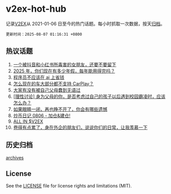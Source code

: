 # v2ex-hot-hub

 记录[V2EX](https://www.v2ex.com/)从 2021-01-06 日至今的热门话题。每小时抓取一次数据，按天[归档](archives)。

`更新时间：2025-08-07 01:16:31 +0800`

## 热议话题

1. [一个被抖音和小红书所毒害的女朋友，还要不要留下](https://www.v2ex.com/t/1150224)
1. [2025 年，你们现在有多少年假，每年能用得完吗？](https://www.v2ex.com/t/1150241)
1. [程序员不应该在 ai 上省钱](https://www.v2ex.com/t/1150361)
1. [怎么现在的车大部分都不支持 CarPlay？](https://www.v2ex.com/t/1150268)
1. [大家有没有被自己父母蠢到无语过](https://www.v2ex.com/t/1150308)
1. [[理性讨论] 身为父母的你，是否考虑过自己的孩子以后遇到校园霸凌时，应该怎么办？](https://www.v2ex.com/t/1150260)
1. [如果眼睛一闭，再也睁不开了，你会有哪些遗憾](https://www.v2ex.com/t/1150301)
1. [炒币日记 0806 - 加仓&建仓!](https://www.v2ex.com/t/1150258)
1. [ALL IN $V2EX](https://www.v2ex.com/t/1150240)
1. [卷得有点累了，身在外企的朋友们，说说你们的日常，让我羡慕一下](https://www.v2ex.com/t/1150275)

## 历史归档

[archives](archives)

## License

See the [LICENSE](LICENSE) file for license rights and limitations (MIT).
